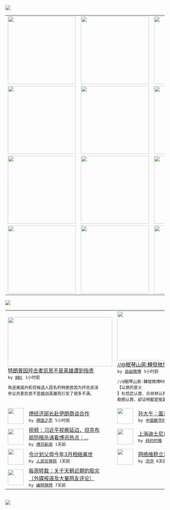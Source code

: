 

<a href="https://github.com/greatfire/z/raw/master/FreeBrowser.apk"><img src="https://raw.githubusercontent.com/greatfire/wiki/master/x/header.png" /></a><table><tr><td width="262" align="center" valign="center"><a href="https://github.com/greatfire/wiki/wiki/nyt" title="纽约时报中文网 国际纵览"><img src="https://raw.githubusercontent.com/greatfire/wiki/master/x/nyt_flag.png" width="215"/></a></td><td width="262" align="center" valign="center"><a href="https://github.com/greatfire/wiki/wiki/dw" title=""><img src="https://raw.githubusercontent.com/greatfire/wiki/master/x/dw_flag.png" width="215"/></a></td><td width="262" align="center" valign="center"><a href="https://github.com/greatfire/wiki/wiki/rmjd" title=""><img src="https://raw.githubusercontent.com/greatfire/wiki/master/x/rmjd_flag.png" width="215"/></a></td></tr><tr><td width="262" align="center" valign="center"><a href="https://github.com/paopaonetizen/website" title="泡泡 - 未经审查的互联网信息"><img src="https://raw.githubusercontent.com/greatfire/wiki/master/x/pp_flag.png" width="215"/></a></td><td width="262" align="center" valign="center"><a href="https://github.com/getlantern/mirror" title="以及自由微博和GreatFire.org官方中文论坛"><img src="https://raw.githubusercontent.com/greatfire/wiki/master/x/lantern_flag.png" width="215"/></a></td><td width="262" align="center" valign="center"><a href="https://github.com/cdtmirrors/m/" title=""><img src="https://raw.githubusercontent.com/greatfire/wiki/master/x/cdt_flag.png" width="215"/></a></td></tr><tr><td width="262" align="center" valign="center"><a href="https://github.com/program-think/blog" title="编程随想的博客"><img src="https://raw.githubusercontent.com/greatfire/wiki/master/x/pt_flag.png" width="215"/></a></td><td width="262" align="center" valign="center"><a href="https://github.com/greatfire/wiki/wiki/bbc" title=""><img src="https://raw.githubusercontent.com/greatfire/wiki/master/x/bbc_flag.png" width="215"/></a></td><td width="262" align="center" valign="center"><a href="https://github.com/freeweibo/s" title="自由微博 - 匿名和不受屏蔽的新浪微博搜索"><img src="https://raw.githubusercontent.com/greatfire/wiki/master/x/fw_flag.png" width="215"/></a></td></tr><tr><td width="262" align="center" valign="center"><a href="https://github.com/greatfire/wiki/wiki/google" title=""><img src="https://raw.githubusercontent.com/greatfire/wiki/master/x/google_flag.png" width="215"/></a></td><td width="262" align="center" valign="center"><a href="https://github.com/bxnews/boxun" title=""><img src="https://raw.githubusercontent.com/greatfire/wiki/master/x/bx_flag.png" width="215"/></a></td><td width="262" align="center" valign="center"><a href="https://github.com/greatfire/wiki/wiki/open-source" title="欢迎访问GreatFire.org开发者项目网站"><img src="https://raw.githubusercontent.com/greatfire/wiki/master/x/open-source_flag.png" width="215"/></a></td></tr></table><img src="https://raw.githubusercontent.com/greatfire/wiki/master/x/newsfeed text.png" /><table cols="4"><tr><td colspan="2" width="380"><a href="http://www.bbc.com/zhongwen/simp/world/2015/07/150719_trump"><img src="http://a.files.bbci.co.uk/worldservice/live/assets/images/2015/07/19/150719184501_trump_144x81_getty_nocredit.jpg" width="330" height="156"/></a></br><a href="http://www.bbc.com/zhongwen/simp/world/2015/07/150719_trump">特朗普因抨击麦凯恩不是英雄遭到指责</a></br><kbd> by <a href="http://www.bbc.co.uk/zhongwen/simp">BBC</a> 1小时前 </kbd></br><pre>角逐美国共和党候选人提名的特朗普因为抨击资深<br/>参议员麦凯恩不是越战英雄而引发了很多不满。</pre></td><td colspan="2" width="380"><a href="https://freeweibo.com/weibo/3866492669984075"><img src="http://ww4.sinaimg.cn/large/d4050bc4jw1eu8fs3yntpj20gn0kwwfy.jpg" width="330" height="156"/></a></br><a href="https://freeweibo.com/weibo/3866492669984075">//@眠琴山房:轉發微博</a></br><kbd> by <a href="https://freeweibo.com/">自由微博</a> 3小时前 </kbd></br><pre>//@眠琴山房:轉發微博RE: 【认罪的意义<br/>】杜培武认罪、佘祥林认罪、赵作海认罪、呼格吉<br/>勒图认罪，却证明都是冤案。</pre></td></tr><tr><td><img src="http://www.dw.com/image/0,,18594486_302,00.jpg" width="50" height="50"/></td><td width="280"><a href="http://dw.com/p/1G1LE?maca=chi-GK-text-greatfire-all-chinese-15625-xml-mrss">德经济部长赴伊朗商谈合作</a></br><kbd> by <a href="http://dw.de">德国之声</a> 5小时前 </kbd></td><td><img src="http://chinadigitaltimes.net/chinese/files/2015/07/10724697_1120122108004035_66336801_n.jpg" width="50" height="50"/></td><td width="280"><a href="http://feedproxy.google.com/~r/chinadigitaltimes/IyPt/~3/NdLKbo5TGKg/">孙大午：面对恐怖你能怎样</a></br><kbd> by <a href="http://chinadigitaltimes.net/chinese/">中国数字时代</a> 9小时前 </kbd></td></tr><tr><td><img src="https://raw.githubusercontent.com/greatfire/wiki/master/x/bx_logo.png" width="50" height="50"/></td><td width="280"><a href="http://www.boxun.com/news/gb/china/2015/07/201507190249.shtml">视频：习近平视察延边，坦克布<br/>局防暗杀请看博讯热点：...</a></br><kbd> by <a href="http://www.boxun.com">博讯新闻</a> 1天前 </kbd></td><td><img src="https://raw.githubusercontent.com/greatfire/wiki/master/x/nyt_logo.png" width="50" height="50"/></td><td width="280"><a href="http://d2604drpscmt9p.cloudfront.net/china/20150716/c16disney/">上海迪士尼乐园计划揭晓</a></br><kbd> by <a href="http://m.cn.nytimes.com/">纽约时报</a> 1天前 </kbd></td></tr><tr><td><img src="http://www.rmjdw.com/uploads/allimg/150718/1F341G91-0.jpg" width="50" height="50"/></td><td width="280"><a href="http://www.rmjdw.com//guanzhuzhongguo/20150718/15133.html">令计划父母今年3月相继离世 </a></br><kbd> by <a href="http://www.rmjdw.com/">人民监督网</a> 1天前 </kbd></td><td><img src="http://pao-pao.net/sites/pao-pao.net/files/styles/base_adaptive/public/6523513689_baeec3c53c_z_0.jpg?itok=NM8cQ_d1" width="50" height="50"/></td><td width="280"><a href="https://pao-pao.net/article/593">网络维稳立法强制</a></br><kbd> by <a href="https://pao-pao.net">泡泡</a> 6天前 </kbd></td></tr><tr><td><img src="http://lh3.googleusercontent.com/xmlGsu_rJGM9g-urNBa_pdOJFQQCns0hhRmPBkR1LbfWEcW1oBurA2nI1FmJYJWjGlEGh7iW1n5gk8hhHWIoHsg-Hg7SkW9La6udOrl3MJY9xCtNFZuONpdVcZkPE8N5oGtehiccXw" width="50" height="50"/></td><td width="280"><a href="http://feedproxy.google.com/~r/programthink/~3/K7zWvVt9bH0/weekly-share-89.html">每周转载：关于天朝近期的股灾<br/>（外媒报道及大量网友评论）</a></br><kbd> by <a href="http://program-think.blogspot.com">编程随想</a> 7天前 </kbd></td></table></br><a href="https://github.com/greatfire/z/raw/master/FreeBrowser.apk"><img src="https://raw.githubusercontent.com/greatfire/wiki/master/x/download app.png" /></a>